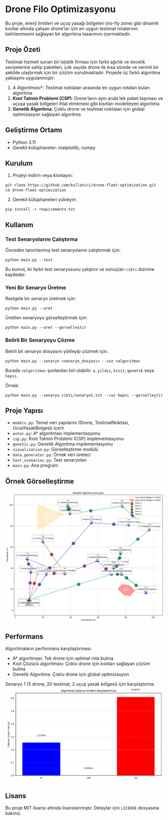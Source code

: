 # Drone Filo Optimizasyonu

Bu proje, enerji limitleri ve uçuş yasağı bölgeleri (no-fly zone) gibi dinamik kısıtlar altında çalışan drone'lar için en uygun teslimat rotalarının belirlenmesini sağlayan bir algoritma tasarımını içermektedir.

## Proje Özeti

Teslimat hizmeti sunan bir lojistik firması için farklı ağırlık ve öncelik seviyelerine sahip paketleri, çok sayıda drone ile kısa sürede ve verimli bir şekilde ulaştırmak için bir çözüm sunulmaktadır. Projede üç farklı algoritma yaklaşımı uygulanmıştır:

1. **A* Algoritması**: Teslimat noktaları arasında en uygun rotaları bulan algoritma
2. **Kısıt Tatmin Problemi (CSP)**: Drone'ların aynı anda tek paket taşıması ve uçuşa yasak bölgeleri ihlal etmemesi gibi kısıtları modelleyen algoritma
3. **Genetik Algoritma**: Çoklu drone ve teslimat noktaları için global optimizasyon sağlayan algoritma

## Geliştirme Ortamı

- Python 3.11
- Gerekli kütüphaneler: matplotlib, numpy

## Kurulum

1. Projeyi indirin veya klonlayın:
```
git clone https://github.com/kullanici/drone-fleet-optimization.git
cd drone-fleet-optimization
```

2. Gerekli kütüphaneleri yükleyin:
```
pip install -r requirements.txt
```

## Kullanım

### Test Senaryolarını Çalıştırma

Önceden tanımlanmış test senaryolarını çalıştırmak için:

```
python main.py --test
```

Bu komut, iki farklı test senaryosunu çalıştırır ve sonuçları `cikti` dizinine kaydeder.

### Yeni Bir Senaryo Üretme

Rastgele bir senaryo üretmek için:

```
python main.py --uret
```

Üretilen senaryoyu görselleştirmek için:

```
python main.py --uret --gorselleştir
```

### Belirli Bir Senaryoyu Çözme

Belirli bir senaryo dosyasını yükleyip çözmek için:

```
python main.py --senaryo <senaryo_dosyası> --coz <algoritma>
```

Burada `<algoritma>` şunlardan biri olabilir: `a_yildiz`, `kisit`, `genetik` veya `hepsi`.

Örnek:
```
python main.py --senaryo cikti/senaryo1.txt --coz hepsi --gorselleştir
```

## Proje Yapısı

- `models.py`: Temel veri yapılarını (Drone, TeslimatNoktasi, UcusYasakBolgesi) içerir
- `astar.py`: A* algoritması implementasyonu
- `csp.py`: Kısıt Tatmin Problemi (CSP) implementasyonu
- `genetic.py`: Genetik Algoritma implementasyonu
- `visualization.py`: Görselleştirme modülü
- `data_generator.py`: Örnek veri üreteci
- `test_scenarios.py`: Test senaryoları
- `main.py`: Ana program

## Örnek Görselleştirme

![Örnek Görselleştirme](cikti/senaryo1_genetik.png)

## Performans

Algoritmaların performans karşılaştırması:

- A* algoritması: Tek drone için optimal rota bulma
- Kısıt Çözücü algoritması: Çoklu drone için kısıtları sağlayan çözüm bulma
- Genetik Algoritma: Çoklu drone için global optimizasyon

Senaryo 1 (5 drone, 20 teslimat, 2 uçuş yasak bölgesi) için karşılaştırma:
![Algoritma Karşılaştırması](cikti/senaryo1_karsilastirma.png)

## Lisans

Bu proje MIT lisansı altında lisanslanmıştır. Detaylar için `LICENSE` dosyasına bakınız.
